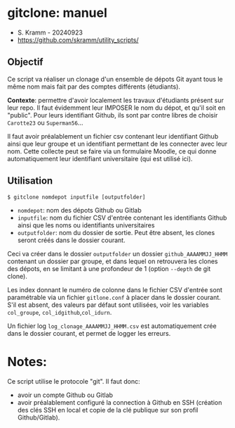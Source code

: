 # gitclone: manuel

- S. Kramm - 20240923
- https://github.com/skramm/utility_scripts/

## Objectif
Ce script va réaliser un clonage d'un ensemble de dépots Git ayant tous le même nom mais fait par des comptes différents (étudiants).

**Contexte**:
permettre d'avoir localement les travaux d'étudiants présent sur leur repo.
Il faut évidemment leur IMPOSER le nom du dépot, et qu'il soit en "public".
Pour leurs identifiant Github, ils sont par contre libres de choisir `Carotte23` ou `Superman56`...

Il faut avoir préalablement un fichier csv contenant leur identifiant Github ainsi que leur groupe et un identifiant permettant de les connecter avec leur nom.
Cette collecte peut se faire via un formulaire Moodle, ce qui donne automatiquement leur identifiant universitaire (qui est utilisé ici).

## Utilisation
```
$ gitclone nomdepot inputfile [outputfolder]
```
- `nomdepot`: nom des dépots Github ou Gitlab
- `inputfile`: nom du fichier CSV d'entrée contenant les identifiants Github ainsi que les noms ou identifiants universitaires
- `outputfolder`: nom du dossier de sortie.
Peut être absent, les clones seront créés dans le dossier courant.

Ceci va créer dans le dossier `outputfolder` un dossier `github_AAAAMMJJ_HHMM` contenant un dossier par groupe, et dans lequel on retrouvera les clones des dépots, en se limitant à une profondeur de 1 (option `--depth` de git clone).


Les index donnant le numéro de colonne dans le fichier CSV d'entrée sont paramétrable via un fichier `gitlone.conf` à placer dans le dossier courant.
S'il est absent, des valeurs par défaut sont utilisées, voir les variables
`col_groupe`, `col_idgithub`,`col_idurn`.

Un fichier log `log_clonage_AAAAMMJJ_HHMM.csv` est automatiquement crée dans le dossier courant, et permet de logger les erreurs.


# Notes:

Ce script utilise le protocole "git".
Il faut donc:
- avoir un compte Github ou Gitlab
- avoir préalablement configuré la connection à Github en SSH
(création des clés SSH en local et copie de la clé publique sur son profil Github/Gitlab).


